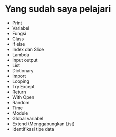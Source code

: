 # Yang sudah saya pelajari
- Print
- Variabel
- Fungsi
- Class
- If else
- Index dan Slice
- Lambda
- Input output
- List
- Dictionary
- Import
- Looping
- Try Except
- Return
- With Open
- Random
- Time
- Module
- Global variabel
- Extend (Menggabungkan List)
- Identifikasi tipe data
